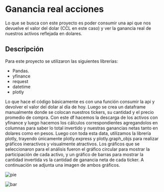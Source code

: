 # Ganancia real acciones
Lo que se busca con este proyecto es poder consumir una api que nos devuelve el valor del dolar (CCL en este caso) y ver la ganancia real de nuestros activos reflejada en dolares.

## Descripción
Para este proyecto se utilizaron las siguientes librerias:
* Pandas.
* yfinance
* request
* datetime
* plotly

Lo que hace el código básicamente es con una función consumir la api y devolver el valor del dolar al día de hoy. Luego se crea un dataframe manualmente donde se colocan nuestros tickers, su cantidad y el precio promedio de compra. Con este df hacemos la descarga de los activos con yfinance y luego hacemos los cálculos correspondientes agregandolos en columnas para saber lo total invertido y nuestras ganancias netas tanto en dolares como en pesos.
Luego con toda esta data, utilizamos la librería plotly, trayendo únicamente plotly.express y plotly.graph_objs para realizar gráficos ineractivos y visualmente atractivos. Los gráficos que se seleccionaron para el análisis fueron el gráfico circular para mostrar la participación de cada activo, y un gráfico de barras para mostrar la cantidad invertida vs la cantidad de ganancia neta de cada ticker. A continuación se adjunta una imagen de ambos gráficos.

![pie](https://github.com/Franco2411/ganancia-real-acciones/assets/70663058/7acfc31b-93f2-4092-bb0b-4a7dfa513fea)

![bar](https://github.com/Franco2411/ganancia-real-acciones/assets/70663058/113f45ab-1cc6-474e-bf24-4d4eb66c7252)

